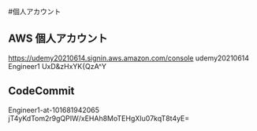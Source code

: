 #個人アカウント

## AWS 個人アカウント
https://udemy20210614.signin.aws.amazon.com/console
udemy20210614
Engineer1
UxD&zHxYK{QzA^Y

## CodeCommit
Engineer1-at-101681942065
jT4yKdTom2r9gQPIW/xEHAh8MoTEHgXIu07kqT8t4yE=
